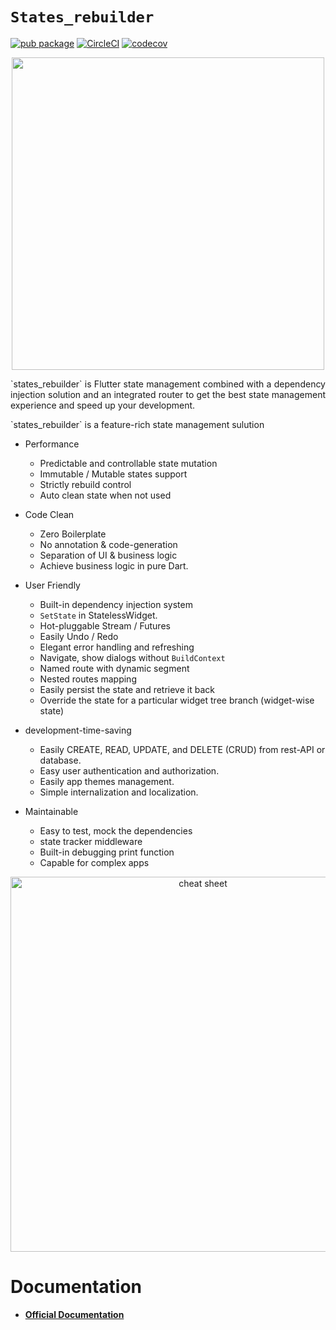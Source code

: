 # `States_rebuilder` <!-- omit in toc --> 

[![pub package](https://img.shields.io/pub/v/states_rebuilder.svg)](https://pub.dev/packages/states_rebuilder)
[![CircleCI](https://circleci.com/gh/GIfatahTH/states_rebuilder.svg?style=svg)](https://circleci.com/gh/GIfatahTH/states_rebuilder)
[![codecov](https://codecov.io/gh/GIfatahTH/states_rebuilder/branch/master/graph/badge.svg)](https://codecov.io/gh/GIfatahTH/states_rebuilder)

<p align="center">
    <image src="assets/Logo-Black.png" width="500" alt=''/>
</p>

<p align="justify">
`states_rebuilder` is Flutter state management combined with a dependency injection solution and an integrated router to get the best state management experience and speed up your development.
</p>

<p align="justify">
`states_rebuilder` is a feature-rich state management sulution
</p>

- Performance
  - Predictable and controllable state mutation
  - Immutable / Mutable states support
  - Strictly rebuild control
  - Auto clean state when not used

- Code Clean
  - Zero Boilerplate
  - No annotation & code-generation
  - Separation of UI & business logic
  - Achieve business logic in pure Dart.

- User Friendly
  - Built-in dependency injection system
  - `SetState` in StatelessWidget.
  - Hot-pluggable Stream / Futures
  - Easily Undo / Redo
  - Elegant error handling and refreshing
  - Navigate, show dialogs without `BuildContext`
  - Named route with dynamic segment
  - Nested routes mapping
  - Easily persist the state and retrieve it back
  - Override the state for a particular widget tree branch (widget-wise state)

- development-time-saving
  - Easily CREATE, READ, UPDATE, and DELETE (CRUD) from rest-API or database.
  - Easy user authentication and authorization.
  - Easily app themes management.
  - Simple internalization and localization.

- Maintainable
  - Easy to test, mock the dependencies
  - state tracker middleware
  - Built-in debugging print function
  - Capable for complex apps


<!-- <p align="center" >
    <image src="./assets/Poster-Simple.png"  width="1280" alt=''/>
</p> -->

<p align="center">
    <image src="./assets/01-states_rebuilder__singletons_new.png" width="600" alt='cheat sheet'/>
</p>

# Documentation
* [**Official Documentation**](states_rebuilder_package)

